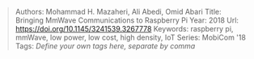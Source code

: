 > Authors: Mohammad H. Mazaheri, Ali Abedi, Omid Abari
> Title: Bringing MmWave Communications to Raspberry Pi
> Year: 2018
> Url: https://doi.org/10.1145/3241539.3267778
> Keywords: raspberry pi, mmWave, low power, low cost, high density, IoT
> Series: MobiCom '18
> Tags: *Define your own tags here, separate by comma*